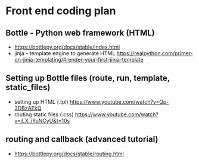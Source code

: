 # Front end coding plan
## Bottle - Python web framework (HTML)
- https://bottlepy.org/docs/stable/index.html
- jinja - template engine to generate HTML https://realpython.com/primer-on-jinja-templating/#render-your-first-jinja-template
## Setting up Bottle files (route, run, template, static_files)
- setting up HTML (.tpl) https://www.youtube.com/watch?v=Qp-3DBzAEkQ
- routing static files (.css) https://www.youtube.com/watch?v=iLX_iYoNCyU&t=10s
## routing and callback (advanced tutorial)
- https://bottlepy.org/docs/stable/routing.html
